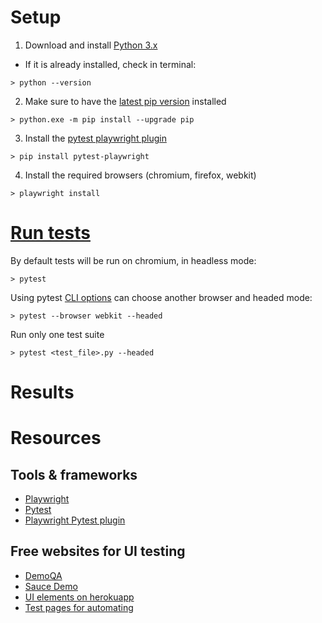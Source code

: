 # Setup

1. Download and install [Python 3.x](https://www.python.org/downloads/windows/)
- If it is already installed, check in terminal:

```
> python --version
```

2. Make sure to have the [latest pip version](https://pip.pypa.io/en/stable/installation/) installed

```
> python.exe -m pip install --upgrade pip
```

3. Install the [pytest playwright plugin](https://pypi.org/project/pytest-playwright/)

```
> pip install pytest-playwright
```

4. Install the required browsers (chromium, firefox, webkit)

```
> playwright install
```

# [Run tests](https://playwright.dev/python/docs/running-tests)

By default tests will be run on chromium, in headless mode:

```
> pytest
```

Using pytest [CLI options](https://playwright.dev/python/docs/test-runners#cli-arguments) can choose another browser and headed mode:

```
> pytest --browser webkit --headed
```

Run only one test suite

```
> pytest <test_file>.py --headed
```

# Results


# Resources

## Tools & frameworks
- [Playwright](https://playwright.dev/python/docs/intro)
- [Pytest](https://docs.pytest.org/en/stable/)
- [Playwright Pytest plugin](https://playwright.dev/python/docs/test-runners)


## Free websites for UI testing
- [DemoQA](https://demoqa.com/)
- [Sauce Demo](https://www.saucedemo.com/)
- [UI elements on herokuapp](https://the-internet.herokuapp.com/)
- [Test pages for automating](https://testpages.herokuapp.com/styled/index.html)